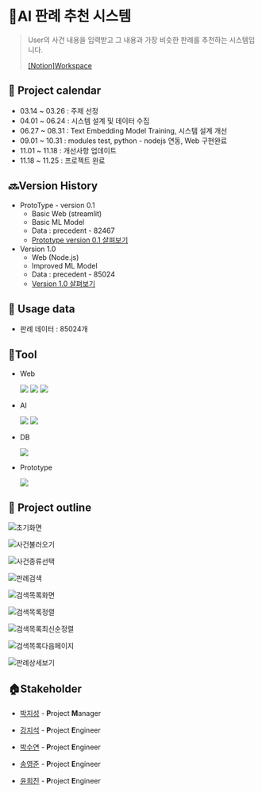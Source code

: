 # 👵AI 판례 추천 시스템

> User의 사건 내용을 입력받고 그 내용과 가장 비슷한 판례를 추천하는 시스템입니다.
>
> [[Notion]Workspace](https://opposite-voice-903.notion.site/AI-c8d65d3e88534d88ad1179071d3e8582)

## 📅 Project calendar

- 03.14 ~ 03.26 : 주제 선정
- 04.01 ~ 06.24 : 시스템 설계 및 데이터 수집
- 06.27 ~ 08.31 : Text Embedding Model Training, 시스템 설계 개선
- 09.01 ~ 10.31 : modules test, python - nodejs 연동, Web 구현완료
- 11.01 ~ 11.18 : 개선사항 업데이트
- 11.18 ~ 11.25 : 프로젝트 완료



## 🔜Version History

- ProtoType - version 0.1
  - Basic Web (streamlit)
  - Basic ML Model
  - Data : precedent - 82467
  - [Prototype version 0.1 살펴보기](https://opposite-voice-903.notion.site/4b167381360a49b1a00c424844638abe?v=5ff807a648054562ae1250b655f3af88&p=304fd2ff0b0148acae7d39ce7dd54bdf&pm=s)
- Version 1.0
  - Web (Node.js)
  - Improved ML Model
  - Data : precedent - 85024
  - [Version 1.0 살펴보기]()

## 💽 Usage data

- 판례 데이터 : 85024개



## :hammer:Tool

- Web

  <img src="https://img.shields.io/badge/CSS3-1572B6?style=flat-square&logo=CSS3&logoColor=white"/>

  <img src="https://img.shields.io/badge/Node.js-339933?style=flat-square&logo=Node.js&logoColor=white"/>

  <img src="https://img.shields.io/badge/JavaScript-F7DF1E?style=flat-square&logo=JavaScript&logoColor=white"/>

- AI

  <img src="https://img.shields.io/badge/Python-3776AB?style=flat-square&logo=Python&logoColor=white"/>

  <img src="https://img.shields.io/badge/TensorFlow-FF6F00?style=flat-square&logo=TensorFlow&logoColor=white"/>

- DB

  <img src="https://img.shields.io/badge/MySQL-4479A1?style=flat-square&logo=MySQL&logoColor=white"/>

- Prototype

  <img src="https://img.shields.io/badge/Streamlit-FF4B4B?style=flat-square&logo=Streamlit&logoColor=white"/>

## 🔎 Project outline

![초기화면](README.assets/초기화면.png)

![사건불러오기](README.assets/사건불러오기.png)

![사건종류선택](README.assets/사건종류선택.png)

![판례검색](README.assets/판례검색.png)

![검색목록화면](README.assets/검색목록화면.png)

![검색목록정렬](README.assets/검색목록정렬.png)

![검색목록최신순정렬](README.assets/검색목록최신순정렬.png)



![검색목록다음페이지](README.assets/검색목록다음페이지.png)

![판례상세보기](README.assets/판례상세보기.png)

## :house:Stakeholder

- [박지성](https://github.com/wjsrlahrlco1998) - **P**roject **M**anager
- [강지석](https://github.com/pknu-js) - **P**roject **E**ngineer
- [박수연](https://github.com/suyeon12) - **P**roject **E**ngineer
- [송영준](https://github.com/songyj9605) - **P**roject **E**ngineer

- [윤희진](https://github.com/yoonhj99) - **P**roject **E**ngineer


